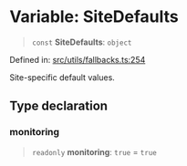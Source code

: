 # Variable: SiteDefaults

> `const` **SiteDefaults**: `object`

Defined in: [src/utils/fallbacks.ts:254](https://github.com/Nick2bad4u/Uptime-Watcher/blob/8a1973382d5fe14c52996ecda381894eb7ecd4a6/src/utils/fallbacks.ts#L254)

Site-specific default values.

## Type declaration

### monitoring

> `readonly` **monitoring**: `true` = `true`
